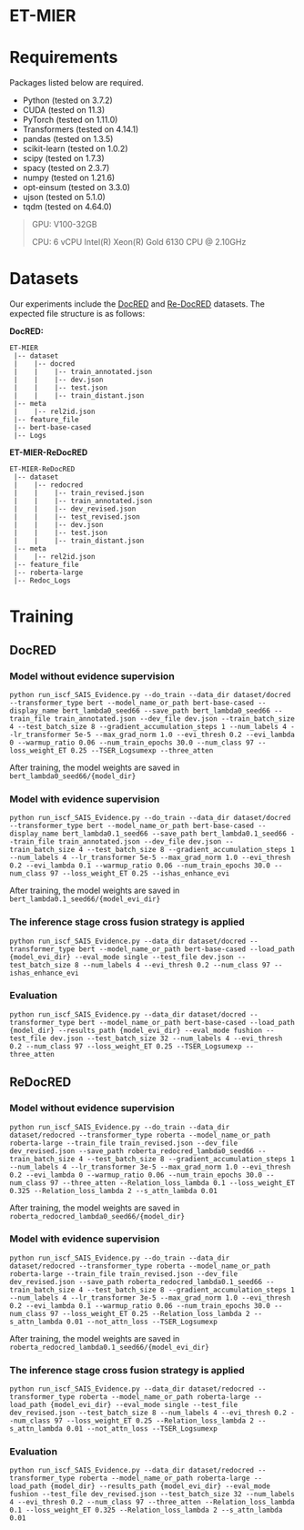# ET-MIER

# Requirements

Packages listed below are required.

- Python (tested on 3.7.2)
- CUDA (tested on 11.3)
- PyTorch (tested on 1.11.0)
- Transformers (tested on 4.14.1)
- pandas (tested on 1.3.5)
- scikit-learn (tested on 1.0.2)
- scipy (tested on 1.7.3)
- spacy (tested on 2.3.7)
- numpy (tested on 1.21.6)
- opt-einsum (tested on 3.3.0)
- ujson (tested on 5.1.0)
- tqdm (tested on 4.64.0)

> GPU: V100-32GB
>
> CPU: 6 vCPU Intel(R) Xeon(R) Gold 6130 CPU @ 2.10GHz 

# Datasets

Our experiments include the [DocRED](https://github.com/thunlp/DocRED) and [Re-DocRED](https://github.com/tonytan48/Re-DocRED) datasets. The expected file structure is as follows:

**DocRED:**

```
ET-MIER
 |-- dataset
 |    |-- docred
 |    |    |-- train_annotated.json
 |    |    |-- dev.json
 |    |    |-- test.json
 |    |    |-- train_distant.json
 |-- meta
 |    |-- rel2id.json
 |-- feature_file
 |-- bert-base-cased
 |-- Logs
```

**ET-MIER-ReDocRED**

```
ET-MIER-ReDocRED
 |-- dataset
 |    |-- redocred
 |    |    |-- train_revised.json
 |    |    |-- train_annotated.json
 |    |    |-- dev_revised.json
 |    |    |-- test_revised.json
 |    |    |-- dev.json
 |    |    |-- test.json
 |    |    |-- train_distant.json
 |-- meta
 |    |-- rel2id.json
 |-- feature_file
 |-- roberta-large
 |-- Redoc_Logs
```



# Training

## DocRED

### Model without evidence supervision

```shell
python run_iscf_SAIS_Evidence.py --do_train --data_dir dataset/docred --transformer_type bert --model_name_or_path bert-base-cased --display_name bert_lambda0_seed66 --save_path bert_lambda0_seed66 --train_file train_annotated.json --dev_file dev.json --train_batch_size 4 --test_batch_size 8 --gradient_accumulation_steps 1 --num_labels 4 --lr_transformer 5e-5 --max_grad_norm 1.0 --evi_thresh 0.2 --evi_lambda 0 --warmup_ratio 0.06 --num_train_epochs 30.0 --num_class 97 --loss_weight_ET 0.25 --TSER_Logsumexp --three_atten
```

After training, the model weights are saved in `bert_lambda0_seed66/{model_dir}`

### Model with evidence supervision

```shell
python run_iscf_SAIS_Evidence.py --do_train --data_dir dataset/docred --transformer_type bert --model_name_or_path bert-base-cased --display_name bert_lambda0.1_seed66 --save_path bert_lambda0.1_seed66 --train_file train_annotated.json --dev_file dev.json --train_batch_size 4 --test_batch_size 8 --gradient_accumulation_steps 1 --num_labels 4 --lr_transformer 5e-5 --max_grad_norm 1.0 --evi_thresh 0.2 --evi_lambda 0.1 --warmup_ratio 0.06 --num_train_epochs 30.0 --num_class 97 --loss_weight_ET 0.25 --ishas_enhance_evi
```

After training, the model weights are saved in `bert_lambda0.1_seed66/{model_evi_dir}`

### The inference stage cross fusion strategy is applied

```shell
python run_iscf_SAIS_Evidence.py --data_dir dataset/docred --transformer_type bert --model_name_or_path bert-base-cased --load_path {model_evi_dir} --eval_mode single --test_file dev.json --test_batch_size 8 --num_labels 4 --evi_thresh 0.2 --num_class 97 --ishas_enhance_evi
```

### Evaluation

```shell
python run_iscf_SAIS_Evidence.py --data_dir dataset/docred --transformer_type bert --model_name_or_path bert-base-cased --load_path {model_dir} --results_path {model_evi_dir} --eval_mode fushion --test_file dev.json --test_batch_size 32 --num_labels 4 --evi_thresh 0.2 --num_class 97 --loss_weight_ET 0.25 --TSER_Logsumexp --three_atten
```



## ReDocRED

### Model without evidence supervision

```shell
python run_iscf_SAIS_Evidence.py --do_train --data_dir dataset/redocred --transformer_type roberta --model_name_or_path roberta-large --train_file train_revised.json --dev_file dev_revised.json --save_path roberta_redocred_lambda0_seed66 --train_batch_size 4 --test_batch_size 8 --gradient_accumulation_steps 1 --num_labels 4 --lr_transformer 3e-5 --max_grad_norm 1.0 --evi_thresh 0.2 --evi_lambda 0 --warmup_ratio 0.06 --num_train_epochs 30.0 --num_class 97 --three_atten --Relation_loss_lambda 0.1 --loss_weight_ET 0.325 --Relation_loss_lambda 2 --s_attn_lambda 0.01
```

After training, the model weights are saved in `roberta_redocred_lambda0_seed66/{model_dir}`

### Model with evidence supervision

```shell
python run_iscf_SAIS_Evidence.py --do_train --data_dir dataset/redocred --transformer_type roberta --model_name_or_path roberta-large --train_file train_revised.json --dev_file dev_revised.json --save_path roberta_redocred_lambda0.1_seed66 --train_batch_size 4 --test_batch_size 8 --gradient_accumulation_steps 1 --num_labels 4 --lr_transformer 3e-5 --max_grad_norm 1.0 --evi_thresh 0.2 --evi_lambda 0.1 --warmup_ratio 0.06 --num_train_epochs 30.0 --num_class 97 --loss_weight_ET 0.25 --Relation_loss_lambda 2 --s_attn_lambda 0.01 --not_attn_loss --TSER_Logsumexp
```

After training, the model weights are saved in `roberta_redocred_lambda0.1_seed66/{model_evi_dir}`

### The inference stage cross fusion strategy is applied

```shell
python run_iscf_SAIS_Evidence.py --data_dir dataset/redocred --transformer_type roberta --model_name_or_path roberta-large --load_path {model_evi_dir} --eval_mode single --test_file dev_revised.json --test_batch_size 8 --num_labels 4 --evi_thresh 0.2 --num_class 97 --loss_weight_ET 0.25 --Relation_loss_lambda 2 --s_attn_lambda 0.01 --not_attn_loss --TSER_Logsumexp
```

### Evaluation

```shell
python run_iscf_SAIS_Evidence.py --data_dir dataset/redocred --transformer_type roberta --model_name_or_path roberta-large --load_path {model_dir} --results_path {model_evi_dir} --eval_mode fushion --test_file dev_revised.json --test_batch_size 32 --num_labels 4 --evi_thresh 0.2 --num_class 97 --three_atten --Relation_loss_lambda 0.1 --loss_weight_ET 0.325 --Relation_loss_lambda 2 --s_attn_lambda 0.01
```

